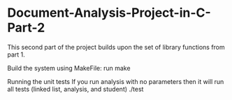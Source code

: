 # Document-Analysis-Project-in-C-Part-2
This second part of the project builds upon the set of library functions from part 1. 

Build the system using MakeFile: run make 

Running the unit tests
If you run analysis with no parameters then it will run all tests (linked list, analysis, and student)
./test
